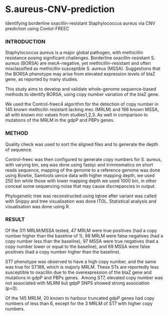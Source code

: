 # S.aureus-CNV-prediction
Identifying borderline oxacillin-resistant Staphylococcus aureus via CNV prediction using Contol-FREEC

### INTRODUCTION
Staphylococcus aureus is a major global pathogen, with methicillin resistance posing significant challenges. Borderline oxacillin-resistant S. aureus (BORSA) are mecA-negative, yet methicillin-resistant and often misclassified as methicillin susceptible S. aureus (MSSA). Suggestions that the BORSA phenotype may arise from elevated expression levels of blaZ gene, as reported by many studies.

This study aims to develop and validate whole-genome sequence-based methods to identify BORSA, using copy number variation of the blaZ gene.

We used the Control-freec4 algorithm for the detection of copy number in 145 known methicilin resistant lacking mec (MRLM) and 166 known MSSA, all with known mic values from studies1,2,3. As well in comparison to mutations of the MRLM in the gdpP and PBPs genes.

### METHOD
Quality check was used to sort the aligned files and to generate the depth of sequence. 

Control-freec was then configured to generate copy numbers for S. aureus, with varying bin, seq was done using fastqc and trimmomatics on short reads sequence, mapping of the genome to a reference genome was done using Bowtie, Samtools uence data with higher mapping depth, we used 250 bin while those with lower mapping depth we used 1000 bin, in other conceal some sequencing noise that may cause discrepancies in output.

 Phylogenetic tree was reconstructed using Iqtree after variant was called with Snippy and tree visualisation was done ITOL. Statistical analysis and visualisation was done using  R.

### RESULT
Of the 311 MRLM/MSSA tested, 47 MRLM were true positives (had a copy number higher than the baseline of 1), 98 MRLM were false negatives (had a copy number less than the baseline), 97 MSSA were true negatives (had a copy number lower or equal to the baseline), and 69 MSSA were false positives (had a copy number higher than the baseline).

ST7 phenotype was observed to have a high copy number, and the same was true for ST188, which is majorly MRLM. These STs are reportedly less susceptible to oxacillin due to the overexpression of the blaZ gene and mutations in gdpP and PBPs genes.  Among ST7, elevated copy number was not associated with MLRM but gdpP SNPS showed strong association (p=0).

Of the 145 MRLM, 20 known to harbour truncated gdpP genes had copy numbers of less than 6, except for the 3 MRLM of ST7 with higher copy numbers.


